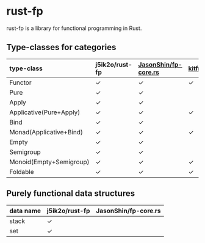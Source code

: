 # rust-fp

rust-fp is a library for functional programming in Rust.

## Type-classes for categories

|type-class|j5ik2o/rust-fp|[JasonShin/fp-core.rs](https://github.com/JasonShin/fp-core.rs)|[kitfre/Kinder](https://github.com/kitfre/Kinder)|
|:---------|:------|:------|:------|
|Functor|✓|✓|✓|
|Pure|✓|✓||
|Apply|✓|✓||
|Applicative(Pure+Apply)|✓|✓|✓|
|Bind|✓|✓||
|Monad(Applicative+Bind)|✓|✓|✓|
|Empty|✓|✓||
|Semigroup|✓|✓||
|Monoid(Empty+Semigroup)|✓|✓|✓|
|Foldable|✓|✓|✓|


## Purely functional data structures

|data name|j5ik2o/rust-fp|JasonShin/fp-core.rs|
|:-----------|:------|:---|
|stack|✓||
|set|✓||
